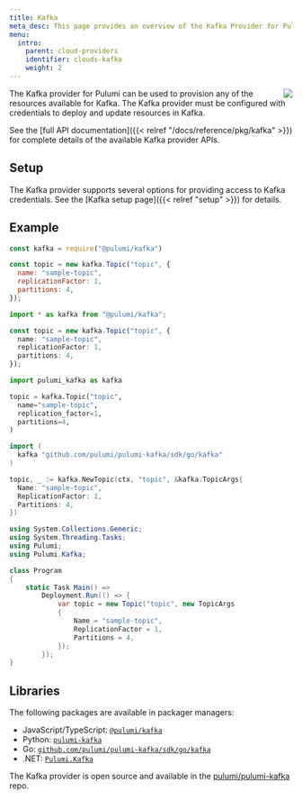 ```yaml
---
title: Kafka
meta_desc: This page provides an overview of the Kafka Provider for Pulumi.
menu:
  intro:
    parent: cloud-providers
    identifier: clouds-kafka
    weight: 2
---
```


<img src="/logos/tech/kafka.png" align="right" class="h-16 px-8 pb-4">

The Kafka provider for Pulumi can be used to provision any of the resources available for Kafka.
The Kafka provider must be configured with credentials to deploy and update resources in Kafka.

See the [full API documentation]({{< relref "/docs/reference/pkg/kafka" >}}) for complete details of the available Kafka provider APIs.

## Setup

The Kafka provider supports several options for providing access to Kafka credentials.  See the [Kafka setup page]({{< relref "setup" >}}) for details.

## Example





```javascript
const kafka = require("@pulumi/kafka")

const topic = new kafka.Topic("topic", {
  name: "sample-topic",
  replicationFactor: 1,
  partitions: 4,
});
```




```typescript
import * as kafka from "@pulumi/kafka";

const topic = new kafka.Topic("topic", {
  name: "sample-topic",
  replicationFactor: 1,
  partitions: 4,
});
```




```python
import pulumi_kafka as kafka

topic = kafka.Topic("topic",
  name="sample-topic",
  replication_factor=1,
  partitions=4,
)
```




```go
import (
  kafka "github.com/pulumi/pulumi-kafka/sdk/go/kafka"
)

topic, _ := kafka.NewTopic(ctx, "topic", &kafka.TopicArgs{
  Name: "sample-topic",
  ReplicationFactor: 1,
  Partitions: 4,
})
```




```csharp
using System.Collections.Generic;
using System.Threading.Tasks;
using Pulumi;
using Pulumi.Kafka;

class Program
{
    static Task Main() =>
        Deployment.Run(() => {
            var topic = new Topic("topic", new TopicArgs
            {
                Name = "sample-topic",
                ReplicationFactor = 1,
                Partitions = 4,
            });
        });
}
```





## Libraries

The following packages are available in packager managers:

* JavaScript/TypeScript: [`@pulumi/kafka`](https://www.npmjs.com/package/@pulumi/kafka)
* Python: [`pulumi-kafka`](https://pypi.org/project/pulumi-kafka/)
* Go: [`github.com/pulumi/pulumi-kafka/sdk/go/kafka`](https://github.com/pulumi/pulumi-kafka)
* .NET: [`Pulumi.Kafka`](https://www.nuget.org/packages/Pulumi.Kafka)

The Kafka provider is open source and available in the [pulumi/pulumi-kafka](https://github.com/pulumi/pulumi-kafka) repo.
